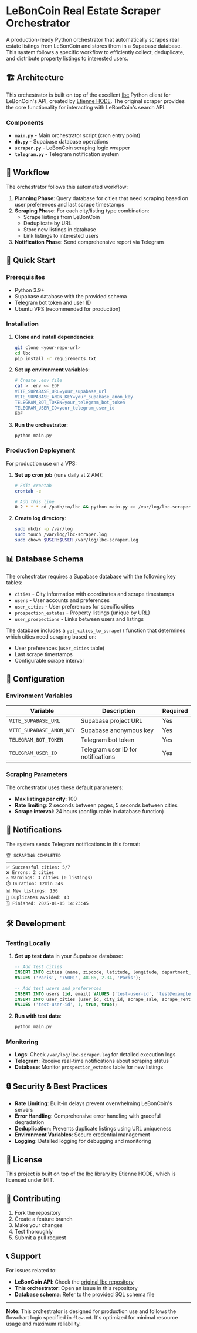 # LeBonCoin Real Estate Scraper Orchestrator

A production-ready Python orchestrator that automatically scrapes real estate listings from LeBonCoin and stores them in a Supabase database. This system follows a specific workflow to efficiently collect, deduplicate, and distribute property listings to interested users.

## 🏗️ Architecture

This orchestrator is built on top of the excellent [lbc](https://github.com/etienne-hd/lbc) Python client for LeBonCoin's API, created by [Etienne HODE](https://github.com/etienne-hd). The original scraper provides the core functionality for interacting with LeBonCoin's search API.

### Components

- **`main.py`** - Main orchestrator script (cron entry point)
- **`db.py`** - Supabase database operations
- **`scraper.py`** - LeBonCoin scraping logic wrapper
- **`telegram.py`** - Telegram notification system

## 🔄 Workflow

The orchestrator follows this automated workflow:

1. **Planning Phase**: Query database for cities that need scraping based on user preferences and last scrape timestamps
2. **Scraping Phase**: For each city/listing type combination:
   - Scrape listings from LeBonCoin
   - Deduplicate by URL
   - Store new listings in database
   - Link listings to interested users
3. **Notification Phase**: Send comprehensive report via Telegram

## 🚀 Quick Start

### Prerequisites

- Python 3.9+
- Supabase database with the provided schema
- Telegram bot token and user ID
- Ubuntu VPS (recommended for production)

### Installation

1. **Clone and install dependencies**:
   ```bash
   git clone <your-repo-url>
   cd lbc
   pip install -r requirements.txt
   ```

2. **Set up environment variables**:
   ```bash
   # Create .env file
   cat > .env << EOF
   VITE_SUPABASE_URL=your_supabase_url
   VITE_SUPABASE_ANON_KEY=your_supabase_anon_key
   TELEGRAM_BOT_TOKEN=your_telegram_bot_token
   TELEGRAM_USER_ID=your_telegram_user_id
   EOF
   ```

3. **Run the orchestrator**:
   ```bash
   python main.py
   ```

### Production Deployment

For production use on a VPS:

1. **Set up cron job** (runs daily at 2 AM):
   ```bash
   # Edit crontab
   crontab -e
   
   # Add this line
   0 2 * * * cd /path/to/lbc && python main.py >> /var/log/lbc-scraper.log 2>&1
   ```

2. **Create log directory**:
   ```bash
   sudo mkdir -p /var/log
   sudo touch /var/log/lbc-scraper.log
   sudo chown $USER:$USER /var/log/lbc-scraper.log
   ```

## 📊 Database Schema

The orchestrator requires a Supabase database with the following key tables:

- `cities` - City information with coordinates and scrape timestamps
- `users` - User accounts and preferences
- `user_cities` - User preferences for specific cities
- `prospection_estates` - Property listings (unique by URL)
- `user_prospections` - Links between users and listings

The database includes a `get_cities_to_scrape()` function that determines which cities need scraping based on:
- User preferences (`user_cities` table)
- Last scrape timestamps
- Configurable scrape interval

## 🔧 Configuration

### Environment Variables

| Variable | Description | Required |
|----------|-------------|----------|
| `VITE_SUPABASE_URL` | Supabase project URL | Yes |
| `VITE_SUPABASE_ANON_KEY` | Supabase anonymous key | Yes |
| `TELEGRAM_BOT_TOKEN` | Telegram bot token | Yes |
| `TELEGRAM_USER_ID` | Telegram user ID for notifications | Yes |

### Scraping Parameters

The orchestrator uses these default parameters:
- **Max listings per city**: 100
- **Rate limiting**: 2 seconds between pages, 5 seconds between cities
- **Scrape interval**: 24 hours (configurable in database function)

## 📨 Notifications

The system sends Telegram notifications in this format:

```
🏆 SCRAPING COMPLETED
─────────────────────
✅ Successful cities: 5/7
❌ Errors: 2 cities
⚠️ Warnings: 3 cities (0 listings)
⏱️ Duration: 12min 34s
📊 New listings: 156
🔄 Duplicates avoided: 43  
🗓️ Finished: 2025-01-15 14:23:45
```

## 🛠️ Development

### Testing Locally

1. **Set up test data** in your Supabase database:
   ```sql
   -- Add test cities
   INSERT INTO cities (name, zipcode, latitude, longitude, department_name) 
   VALUES ('Paris', '75001', 48.86, 2.34, 'Paris');
   
   -- Add test users and preferences
   INSERT INTO users (id, email) VALUES ('test-user-id', 'test@example.com');
   INSERT INTO user_cities (user_id, city_id, scrape_sale, scrape_rent) 
   VALUES ('test-user-id', 1, true, true);
   ```

2. **Run with test data**:
   ```bash
   python main.py
   ```

### Monitoring

- **Logs**: Check `/var/log/lbc-scraper.log` for detailed execution logs
- **Telegram**: Receive real-time notifications about scraping status
- **Database**: Monitor `prospection_estates` table for new listings

## 🔒 Security & Best Practices

- **Rate Limiting**: Built-in delays prevent overwhelming LeBonCoin's servers
- **Error Handling**: Comprehensive error handling with graceful degradation
- **Deduplication**: Prevents duplicate listings using URL uniqueness
- **Environment Variables**: Secure credential management
- **Logging**: Detailed logging for debugging and monitoring

## 📝 License

This project is built on top of the [lbc](https://github.com/etienne-hd/lbc) library by Etienne HODE, which is licensed under MIT.

## 🤝 Contributing

1. Fork the repository
2. Create a feature branch
3. Make your changes
4. Test thoroughly
5. Submit a pull request

## 📞 Support

For issues related to:
- **LeBonCoin API**: Check the [original lbc repository](https://github.com/etienne-hd/lbc)
- **This orchestrator**: Open an issue in this repository
- **Database schema**: Refer to the provided SQL schema file

---

**Note**: This orchestrator is designed for production use and follows the flowchart logic specified in `flow.md`. It's optimized for minimal resource usage and maximum reliability.
